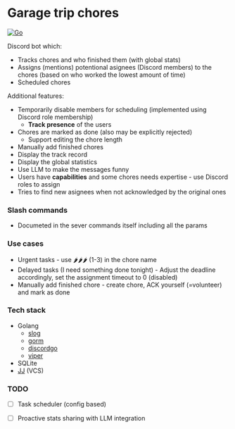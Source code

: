 # Garage trip chores

[![Go](https://github.com/gdg-garage/garage-trip-chores/actions/workflows/go.yml/badge.svg)](https://github.com/gdg-garage/garage-trip-chores/actions/workflows/go.yml)

Discord bot which:
* Tracks chores and who finished them (with global stats)
* Assigns (mentions) potentional asignees (Discord members) to the chores (based on who worked the lowest amount of time)
* Scheduled chores

Additional features:
* Temporarily disable members for scheduling (implemented using Discord role membership)
  * **Track presence** of the users
* Chores are marked as done (also may be explicitly rejected)
  * Support editing the chore length
* Manually add finished chores
* Display the track record
* Display the global statistics
* Use LLM to make the messages funny
* Users have **capabilities** and some chores needs expertise - use Discord roles to assign 
* Tries to find new asignees when not acknowledged by the original ones

### Slash commands
* Documeted in the sever commands itself including all the params

### Use cases
* Urgent tasks - use 🌶️🌶️🌶️ (1-3) in the chore name
* Delayed tasks (I need something done tonight) - Adjust the deadline accordingly, set the assignment timeout to 0 (disabled)
* Manually add finished chore - create chore, ACK yourself (=volunteer) and mark as done

### Tech stack
* Golang
  * [slog](https://pkg.go.dev/log/slog)
  * [gorm](https://github.com/go-gorm/gorm)
  * [discordgo](https://github.com/bwmarrin/discordgo)
  * [viper](https://github.com/spf13/viper)
* SQLite
* [JJ](https://github.com/jj-vcs/jj) (VCS)

### TODO
- [ ] Task scheduler (config based)
- [ ] Proactive stats sharing with LLM integration


